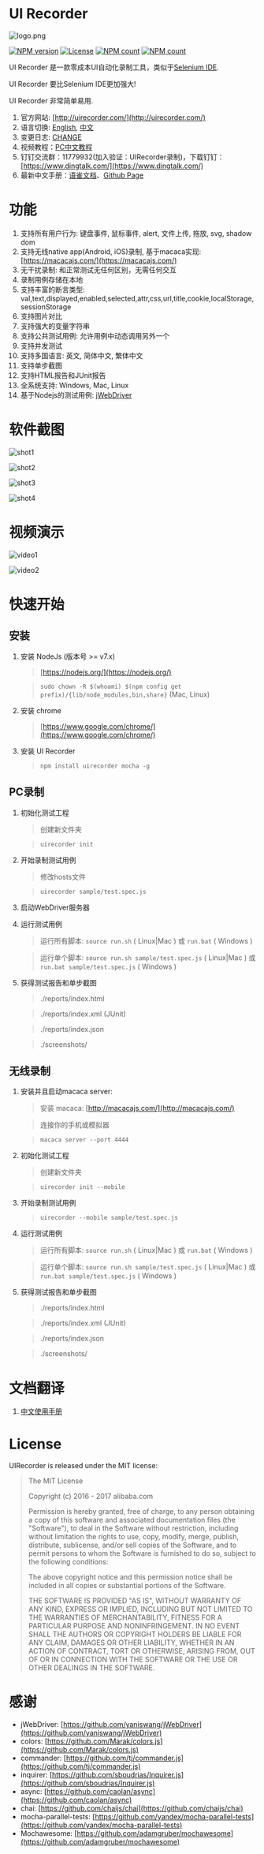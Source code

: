 UI Recorder
=======================

![logo.png](https://raw.github.com/alibaba/uirecorder/master/logo.png)

[![NPM version](https://img.shields.io/npm/v/uirecorder.svg?style=flat)](https://www.npmjs.com/package/uirecorder)
[![License](https://img.shields.io/npm/l/uirecorder.svg?style=flat)](https://www.npmjs.com/package/uirecorder)
[![NPM count](https://img.shields.io/npm/dm/uirecorder.svg?style=flat)](https://www.npmjs.com/package/uirecorder)
[![NPM count](https://img.shields.io/npm/dt/uirecorder.svg?style=flat)](https://www.npmjs.com/package/uirecorder)

UI Recorder 是一款零成本UI自动化录制工具，类似于[Selenium IDE](http://docs.seleniumhq.org/projects/ide/).

UI Recorder 要比Selenium IDE更加强大!

UI Recorder 非常简单易用.

1. 官方网站: [http://uirecorder.com/](http://uirecorder.com/)
2. 语言切换: [English](https://github.com/alibaba/uirecorder/blob/master/README.md), [中文](https://github.com/alibaba/uirecorder/blob/master/README_zh-cn.md)
3. 变更日志: [CHANGE](https://github.com/alibaba/uirecorder/blob/master/CHANGE.md)
4. 视频教程：[PC中文教程](http://v.youku.com/v_show/id_XMTY4NTk5NjI4MA==.html)
5. 钉钉交流群：11779932(加入验证：UIRecorder录制)，下载钉钉：[https://www.dingtalk.com/](https://www.dingtalk.com/)
6. 最新中文手册：[语雀文档](https://www.yuque.com/artist/uirecorder)、[Github Page](https://alibaba.github.io/uirecorder/build/#/linshuoting/uirecorder/hbqzpl)

功能
================

1. 支持所有用户行为: 键盘事件, 鼠标事件, alert, 文件上传, 拖放, svg, shadow dom
2. 支持无线native app(Android, iOS)录制, 基于macaca实现: [https://macacajs.com/](https://macacajs.com/)
3. 无干扰录制: 和正常测试无任何区别，无需任何交互
4. 录制用例存储在本地
5. 支持丰富的断言类型: val,text,displayed,enabled,selected,attr,css,url,title,cookie,localStorage,sessionStorage
6. 支持图片对比
7. 支持强大的变量字符串
8. 支持公共测试用例: 允许用例中动态调用另外一个
9. 支持并发测试
10. 支持多国语言: 英文, 简体中文, 繁体中文
11. 支持单步截图
12. 支持HTML报告和JUnit报告
13. 全系统支持: Windows, Mac, Linux
14. 基于Nodejs的测试用例: [jWebDriver](http://jwebdriver.com/)

软件截图
================

![shot1](https://raw.github.com/alibaba/uirecorder/master/screenshot/shot1.png)

![shot2](https://raw.github.com/alibaba/uirecorder/master/screenshot/shot2.png)

![shot3](https://raw.github.com/alibaba/uirecorder/master/screenshot/shot3.png)

![shot4](https://raw.github.com/alibaba/uirecorder/master/screenshot/shot4.png)

视频演示
================

![video1](http://wx1.sinaimg.cn/mw1024/7f3afc78gy1fdf5gass5rg20sg0g0kjo.gif)

![video2](http://wx2.sinaimg.cn/mw1024/7f3afc78gy1fdf5hb8anig20sg0g0u12.gif)

快速开始
================

安装
--------------------------

1. 安装 NodeJs (版本号 >= v7.x)

    > [https://nodejs.org/](https://nodejs.org/)

    > `sudo chown -R $(whoami) $(npm config get prefix)/{lib/node_modules,bin,share}` (Mac, Linux)

2. 安装 chrome

    > [https://www.google.com/chrome/](https://www.google.com/chrome/)

3. 安装 UI Recorder

    > `npm install uirecorder mocha -g`

PC录制
---------------------------

1. 初始化测试工程

    > 创建新文件夹

    > `uirecorder init`

2. 开始录制测试用例

    > 修改hosts文件

    > `uirecorder sample/test.spec.js`

3. 启动WebDriver服务器

4. 运行测试用例

    > 运行所有脚本: `source run.sh` ( Linux|Mac ) 或 `run.bat` ( Windows )

    > 运行单个脚本: `source run.sh sample/test.spec.js` ( Linux|Mac ) 或 `run.bat sample/test.spec.js` ( Windows )

5. 获得测试报告和单步截图

    > ./reports/index.html

    > ./reports/index.xml (JUnit)

    > ./reports/index.json

    > ./screenshots/

无线录制
---------------------------

1. 安装并且启动macaca server:

    > 安装 macaca: [http://macacajs.com/](http://macacajs.com/)

    > 连接你的手机或模拟器

    > `macaca server --port 4444`

2. 初始化测试工程

    > 创建新文件夹

    > `uirecorder init --mobile`

3. 开始录制测试用例

    > `uirecorder --mobile sample/test.spec.js`

4. 运行测试用例

    > 运行所有脚本: `source run.sh` ( Linux|Mac ) 或 `run.bat` ( Windows )

    > 运行单个脚本: `source run.sh sample/test.spec.js` ( Linux|Mac ) 或 `run.bat sample/test.spec.js` ( Windows )

5. 获得测试报告和单步截图

    > ./reports/index.html

    > ./reports/index.xml (JUnit)

    > ./reports/index.json

    > ./screenshots/

文档翻译
================

1. [中文使用手册](/doc/zh-cn/readme.md)


License
================

UIRecorder is released under the MIT license:

> The MIT License
>
> Copyright (c) 2016 - 2017 alibaba.com
>
> Permission is hereby granted, free of charge, to any person obtaining a copy
> of this software and associated documentation files (the "Software"), to deal
> in the Software without restriction, including without limitation the rights
> to use, copy, modify, merge, publish, distribute, sublicense, and/or sell
> copies of the Software, and to permit persons to whom the Software is
> furnished to do so, subject to the following conditions:
>
> The above copyright notice and this permission notice shall be included in
> all copies or substantial portions of the Software.
>
> THE SOFTWARE IS PROVIDED "AS IS", WITHOUT WARRANTY OF ANY KIND, EXPRESS OR
> IMPLIED, INCLUDING BUT NOT LIMITED TO THE WARRANTIES OF MERCHANTABILITY,
> FITNESS FOR A PARTICULAR PURPOSE AND NONINFRINGEMENT. IN NO EVENT SHALL THE
> AUTHORS OR COPYRIGHT HOLDERS BE LIABLE FOR ANY CLAIM, DAMAGES OR OTHER
> LIABILITY, WHETHER IN AN ACTION OF CONTRACT, TORT OR OTHERWISE, ARISING FROM,
> OUT OF OR IN CONNECTION WITH THE SOFTWARE OR THE USE OR OTHER DEALINGS IN
> THE SOFTWARE.

感谢
================

* jWebDriver: [https://github.com/yaniswang/jWebDriver](https://github.com/yaniswang/jWebDriver)
* colors: [https://github.com/Marak/colors.js](https://github.com/Marak/colors.js)
* commander: [https://github.com/tj/commander.js](https://github.com/tj/commander.js)
* inquirer: [https://github.com/sboudrias/Inquirer.js](https://github.com/sboudrias/Inquirer.js)
* async: [https://github.com/caolan/async](https://github.com/caolan/async)
* chai: [https://github.com/chaijs/chai](https://github.com/chaijs/chai)
* mocha-parallel-tests: [https://github.com/yandex/mocha-parallel-tests](https://github.com/yandex/mocha-parallel-tests)
* Mochawesome: [https://github.com/adamgruber/mochawesome](https://github.com/adamgruber/mochawesome)
